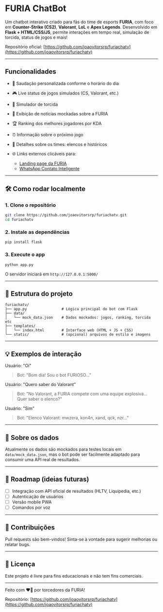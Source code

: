 # FURIA ChatBot

Um chatbot interativo criado para fãs do time de esports **FURIA**, com foco em **Counter-Strike (CS2)**, **Valorant**, **LoL** e **Apex Legends**. Desenvolvido em **Flask + HTML/CSS/JS**, permite interações em tempo real, simulação de torcida, status de jogos e mais!

Repositório oficial: [https://github.com/joaovitorsrp/furiachatv](https://github.com/joaovitorsrp/furiachatv)

---

## Funcionalidades

* 👋 Saudação personalizada conforme o horário do dia
* 🎮 Live status de jogos simulados (CS, Valorant, etc.)
* 📣 Simulador de torcida
* 📰 Exibição de notícias mockadas sobre a FURIA
* 🏆 Ranking dos melhores jogadores por KDA
* ⏰ Informação sobre o próximo jogo
* 💬 Detalhes sobre os times: elencos e históricos
* 🌐 Links externos clicáveis para:

  * [Landing page da FURIA](https://furia.gg)
  * [WhatsApp Contato Inteligente](https://wa.me/5511993404466)

---

## 🛠️ Como rodar localmente

### 1. Clone o repositório

```bash
git clone https://github.com/joaovitorsrp/furiachatv.git
cd furiachatv
```

### 2. Instale as dependências

```bash
pip install flask
```

### 3. Execute o app

```bash
python app.py
```

O servidor iniciará em `http://127.0.0.1:5000/`

---

## 📁 Estrutura do projeto

```
furiachatv/
├── app.py                # Lógica principal do bot com Flask
├── data/
│   └── mock_data.json    # Dados mockados: jogos, ranking, torcida etc
├── templates/
│   └── index.html        # Interface web (HTML + JS + CSS)
└── static/               # (opcional) arquivos de estilo e imagens
```

---

## 💡 Exemplos de interação

Usuário: "Oi"

> Bot: "Bom dia! Sou o bot FURIOSO..."

Usuário: "Quero saber do Valorant"

> Bot: "No Valorant, a FURIA compete com uma equipe explosiva... Quer saber o elenco?"

Usuário: "Sim"

> Bot: "Elenco Valorant: mwzera, kon4n, xand, qck, nzr..."

---

## 🧠 Sobre os dados

Atualmente os dados são mockados para testes locais em `data/mock_data.json`, mas o bot pode ser facilmente adaptado para consumir uma API real de resultados.

---

## 📌 Roadmap (ideias futuras)

* [ ] Integração com API oficial de resultados (HLTV, Liquipedia, etc.)
* [ ] Autenticação de usuários
* [ ] Versão mobile PWA
* [ ] Comandos por voz

---

## 🤝 Contribuições

Pull requests são bem-vindos! Sinta-se à vontade para sugerir melhorias ou relatar bugs.

---

## 📄 Licença

Este projeto é livre para fins educacionais e não tem fins comerciais.

---

Feito com ❤⃣ por torcedores da FURIA!

Repositório: [https://github.com/joaovitorsrp/furiachatv](https://github.com/joaovitorsrp/furiachatv)
